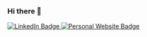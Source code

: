 ### Hi there 👋
<div id="badges">
  <a href="https://www.linkedin.com/in/benjaminpabraham/">
    <img src="https://img.shields.io/badge/LinkedIn-blue?style=for-the-badge&logo=linkedin&logoColor=white" alt="LinkedIn Badge"/>
  </a>
  <a href="https://bpabraham123.github.io/">
    <img src="https://img.shields.io/badge/-Personal%20Website-lightgrey" alt="Personal Website Badge"/>
  </a>
</div>
<!--
**bpabraham123/bpabraham123** is a ✨ _special_ ✨ repository because its `README.md` (this file) appears on your GitHub profile.

Here are some ideas to get you started:

- 🔭 I’m currently working on ...
- 🌱 I’m currently learning ...
- 👯 I’m looking to collaborate on ...
- 🤔 I’m looking for help with ...
- 💬 Ask me about ...
- 📫 How to reach me: ...
- 😄 Pronouns: ...
- ⚡ Fun fact: ...
-->
